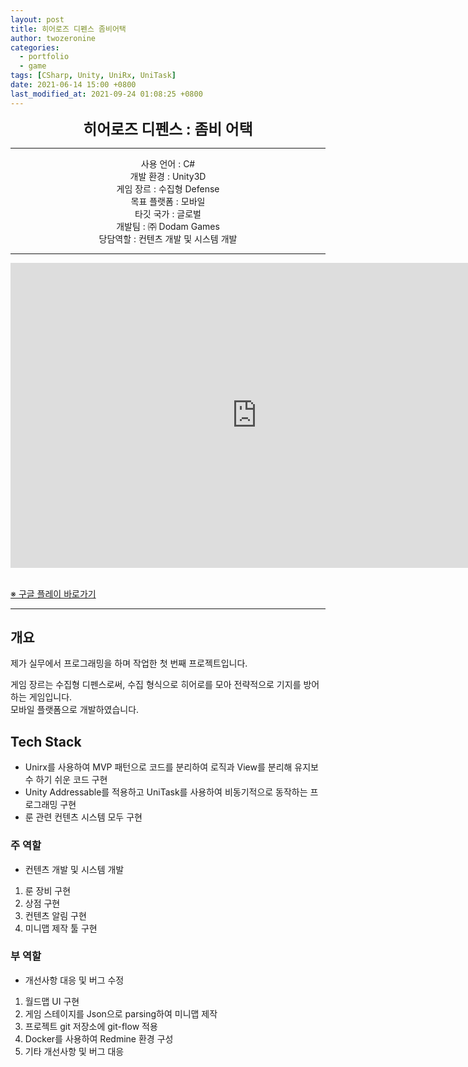 ```yaml
---
layout: post
title: 히어로즈 디펜스 좀비어택
author: twozeronine
categories:
  - portfolio
  - game
tags: [CSharp, Unity, UniRx, UniTask]
date: 2021-06-14 15:00 +0800
last_modified_at: 2021-09-24 01:08:25 +0800
---
```


<center>
<span style=
"font-size:170%;
font-weight:bold">
히어로즈 디펜스 : 좀비 어택
</span>
</center>

---

<center>사용 언어 : C#</center>
<center>개발 환경 : Unity3D</center>
<center>게임 장르 : 수집형 Defense</center>
<center>목표 플랫폼 : 모바일</center>
<center>타깃 국가 : 글로벌</center>
<center>개발팀 : ㈜ Dodam Games</center>
<center>당담역할 : 컨텐츠 개발 및 시스템 개발</center>

---



<center>
<iframe width="788" height="488" src="https://www.youtube.com/embed/0Ct5K-o4hcI" title="YouTube video player" frameborder="0" allow="accelerometer; autoplay; clipboard-write; encrypted-media; gyroscope; picture-in-picture" allowfullscreen></iframe>
</center>

<br/>

[※ 구글 플레이 바로가기](https://play.google.com/store/apps/details?id=com.dodamgames.aos.newdefense)


---

## 개요

제가 실무에서 프로그래밍을 하며 작업한 첫 번째 프로젝트입니다.

게임 장르는 수집형 디펜스로써, 수집 형식으로 히어로를 모아 전략적으로 기지를 방어하는 게임입니다.  
모바일 플랫폼으로 개발하였습니다.

## Tech Stack

- Unirx를 사용하여 MVP 패턴으로 코드를 분리하여 로직과 View를 분리해 유지보수 하기 쉬운 코드 구현
- Unity Addressable를 적용하고 UniTask를 사용하여 비동기적으로 동작하는 프로그래밍 구현
- 룬 관련 컨텐츠 시스템 모두 구현


### 주 역할

- 컨텐츠 개발 및 시스템 개발

1. 룬 장비 구현
2. 상점 구현
3. 컨텐츠 알림 구현
4. 미니맵 제작 툴 구현

### 부 역할

- 개선사항 대응 및 버그 수정

1. 월드맵 UI 구현
2. 게임 스테이지를 Json으로 parsing하여 미니맵 제작
3. 프로젝트 git 저장소에 git-flow 적용
4. Docker를 사용하여 Redmine 환경 구성
5. 기타 개선사항 및 버그 대응


